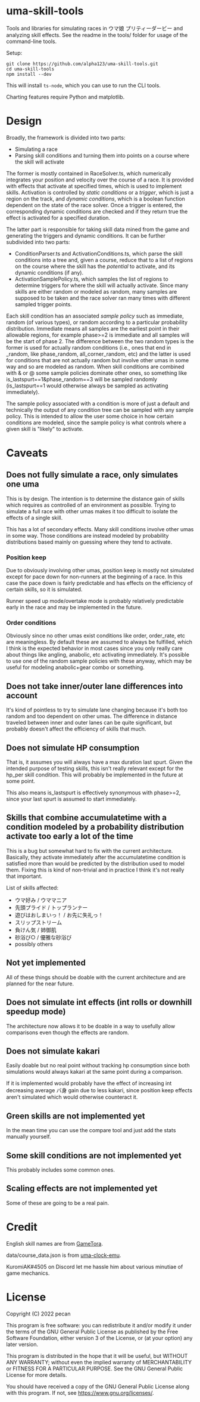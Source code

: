 # uma-skill-tools

Tools and libraries for simulating races in ウマ娘 プリティーダービー and analyzing skill effects. See the readme in the tools/ folder for usage of the command-line tools.

Setup:

```
git clone https://github.com/alpha123/uma-skill-tools.git
cd uma-skill-tools
npm install --dev
```

This will install `ts-node`, which you can use to run the CLI tools.

Charting features require Python and matplotlib.

# Design

Broadly, the framework is divided into two parts:

- Simulating a race
- Parsing skill conditions and turning them into points on a course where the skill will activate

The former is mostly contained in RaceSolver.ts, which numerically integrates your position and velocity over the course of a race. It is provided with effects that activate at specified times, which is used to implement skills. Activation is controlled by *static conditions* or a *trigger*, which is just a region on the track, and *dynamic conditions*, which is a boolean function dependent on the state of the race solver. Once a trigger is entered, the corresponding dynamic conditions are checked and if they return true the effect is activated for a specified duration.

The latter part is responsible for taking skill data mined from the game and generating the triggers and dynamic conditions. It can be further subdivided into two parts:

- ConditionParser.ts and ActivationConditions.ts, which parse the skill conditions into a tree and, given a course, reduce that to a list of regions on the course where the skill has the *potential* to activate, and its dynamic conditions (if any).
- ActivationSamplePolicy.ts, which samples the list of regions to determine triggers for where the skill will actually activate. Since many skills are either random or modeled as random, many samples are supposed to be taken and the race solver ran many times with different sampled trigger points.

Each skill condition has an associated *sample policy* such as immediate, random (of various types), or random according to a particular probability distribution. Immediate means all samples are the earliest point in their allowable regions, for example phase>=2 is immediate and all samples will be the start of phase 2. The difference between the two random types is the former is used for actually random conditions (i.e., ones that end in \_random, like phase_random, all_corner_random, etc) and the latter is used for conditions that are not actually random but involve other umas in some way and so are modeled as random. When skill conditions are combined with & or @ some sample policies dominate other ones, so something like is_lastspurt==1&phase_random==3 will be sampled randomly (is_lastspurt==1 would otherwise always be sampled as activating immediately).

The sample policy associated with a condition is more of just a default and technically the output of any condition tree can be sampled with any sample policy. This is intended to allow the user some choice in how certain conditions are modeled, since the sample policy is what controls where a given skill is "likely" to activate.

# Caveats

## Does not fully simulate a race, only simulates one uma

This is by design. The intention is to determine the distance gain of skills which requires as controlled of an environment as possible. Trying to simulate a full race with other umas makes it too difficult to isolate the effects of a single skill.

This has a lot of secondary effects. Many skill conditions involve other umas in some way. Those conditions are instead modeled by probability distributions based mainly on guessing where they tend to activate.

### Position keep

Due to obviously involving other umas, position keep is mostly not simulated except for pace down for non-runners at the beginning of a race. In this case the pace down is fairly predictable and has effects on the efficiency of certain skills, so it is simulated.

Runner speed up mode/overtake mode is probably relatively predictable early in the race and may be implemented in the future.

### Order conditions

Obviously since no other umas exist conditions like order, order_rate, etc are meaningless. By default these are assumed to always be fulfilled, which I think is the expected behavior in most cases since you only really care about things like angling, anabolic, etc activating immediately. It's possible to use one of the random sample policies with these anyway, which may be useful for modeling anabolic+gear combo or something.

## Does not take inner/outer lane differences into account

It's kind of pointless to try to simulate lane changing because it's both too random and too dependent on other umas. The difference in distance traveled between inner and outer lanes can be quite significant, but probably doesn't affect the efficiency of skills that much.

## Does not simulate HP consumption

That is, it assumes you will always have a max duration last spurt. Given the intended purpose of testing skills, this isn't really relevant except for the hp_per skill condition. This will probably be implemented in the future at some point.

This also means is_lastspurt is effectively synonymous with phase>=2, since your last spurt is assumed to start immediately.

## Skills that combine accumulatetime with a condition modeled by a probability distribution activate too early a lot of the time

This is a bug but somewhat hard to fix with the current architecture. Basically, they activate immediately after the accumulatetime condition is satisfied more than would be predicted by the distribution used to model them. Fixing this is kind of non-trivial and in practice I think it's not really that important.

List of skills affected:

- ウマ好み / ウママニア
- 先頭プライド / トップランナー
- 遊びはおしまいっ！ / お先に失礼っ！
- スリップストリーム
- 負けん気 / 姉御肌
- 砂浴び○ / 優雅な砂浴び
- possibly others

## Not yet implemented

All of these things should be doable with the current architecture and are planned for the near future.

## Does not simulate int effects (int rolls or downhill speedup mode)

The architecture now allows it to be doable in a way to usefully allow comparisons even though the effects are random.

## Does not simulate kakari

Easily doable but no real point without tracking hp consumption since both simulations would always kakari at the same point during a comparison.

If it is implemented would probably have the effect of increasing int decreasing average バ身 gain due to less kakari, since position keep effects aren't simulated which would otherwise counteract it.

## Green skills are not implemented yet

In the mean time you can use the compare tool and just add the stats manually yourself.

## Some skill conditions are not implemented yet

This probably includes some common ones.

## Scaling effects are not implemented yet

Some of these are going to be a real pain.

# Credit

English skill names are from [GameTora](https://gametora.com/umamusume).

data/course_data.json is from [uma-clock-emu](https://github.com/urakagi/uma-clock-emu).

KuromiAK#4505 on Discord let me hassle him about various minutiae of game mechanics.

# License

Copyright (C) 2022  pecan

This program is free software: you can redistribute it and/or modify
it under the terms of the GNU General Public License as published by
the Free Software Foundation, either version 3 of the License, or
(at your option) any later version.

This program is distributed in the hope that it will be useful,
but WITHOUT ANY WARRANTY; without even the implied warranty of
MERCHANTABILITY or FITNESS FOR A PARTICULAR PURPOSE.  See the
GNU General Public License for more details.

You should have received a copy of the GNU General Public License
along with this program.  If not, see <https://www.gnu.org/licenses/>.
